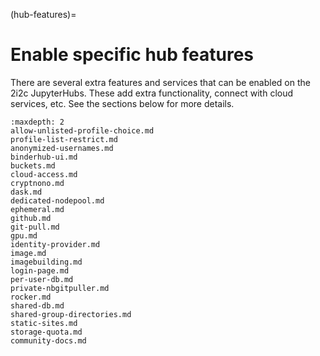 (hub-features)=

# Enable specific hub features

There are several extra features and services that can be enabled on the 2i2c JupyterHubs.
These add extra functionality, connect with cloud services, etc.
See the sections below for more details.

```{toctree}
:maxdepth: 2
allow-unlisted-profile-choice.md
profile-list-restrict.md
anonymized-usernames.md
binderhub-ui.md
buckets.md
cloud-access.md
cryptnono.md
dask.md
dedicated-nodepool.md
ephemeral.md
github.md
git-pull.md
gpu.md
identity-provider.md
image.md
imagebuilding.md
login-page.md
per-user-db.md
private-nbgitpuller.md
rocker.md
shared-db.md
shared-group-directories.md
static-sites.md
storage-quota.md
community-docs.md
```
